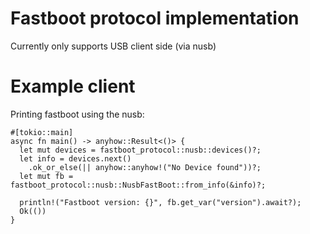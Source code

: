 # Fastboot protocol implementation

Currently only supports USB client side (via nusb)

# Example client

Printing fastboot using the nusb:
```rust,no_run
#[tokio::main]
async fn main() -> anyhow::Result<()> {
  let mut devices = fastboot_protocol::nusb::devices()?;
  let info = devices.next()
    .ok_or_else(|| anyhow::anyhow!("No Device found"))?;
  let mut fb = fastboot_protocol::nusb::NusbFastBoot::from_info(&info)?;

  println!("Fastboot version: {}", fb.get_var("version").await?);
  Ok(())
}
```
